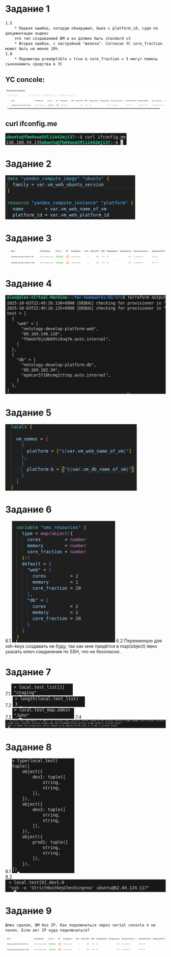# Задание 1
	1.5
		* Первая ошибка, которую обнаружил, была с platform_id, судя по документации яндекс 
		это тип создаваемой ВМ и он должен быть standard v3
		* Вторая ошибка, с настройкой "железа". Согласно YC core_fraction может быть не менее 20%
	1.8
		* Параметры preemptible = true & core_fraction = 5 могут помочь съэкономить средства в YC
		

## YC concole:
![Figure 1-1](https://github.com/StudentIrgups/Netology/blob/main/terraform_tasks/02/1.png?raw=true)
	
## curl ifconfig.me
![Figure 1-1](https://github.com/StudentIrgups/Netology/blob/main/terraform_tasks/02/2.png?raw=true)

# Задание 2
![Figure 1-1](https://github.com/StudentIrgups/Netology/blob/main/terraform_tasks/02/3.png?raw=true)

# Задание 3
![Figure 1-1](https://github.com/StudentIrgups/Netology/blob/main/terraform_tasks/02/4.png?raw=true)

# Задание 4
![Figure 1-1](https://github.com/StudentIrgups/Netology/blob/main/terraform_tasks/02/5.png?raw=true)

# Задание 5
![Figure 1-1](https://github.com/StudentIrgups/Netology/blob/main/terraform_tasks/02/6.png?raw=true)

# Задание 6
6.1
![Figure 1-1](https://github.com/StudentIrgups/Netology/blob/main/terraform_tasks/02/7.png?raw=true)
6.2
	Переменную для ssh-keys создавать не буду, так как мне придётся в map(object) явно указать ключ
	соединения по SSH, что не безопасно.
	
# Задание 7
7.1 
![Figure 1-1](https://github.com/StudentIrgups/Netology/blob/main/terraform_tasks/02/8.png?raw=true)	
7.2
![Figure 1-1](https://github.com/StudentIrgups/Netology/blob/main/terraform_tasks/02/9.png?raw=true)	
7.3
![Figure 1-1](https://github.com/StudentIrgups/Netology/blob/main/terraform_tasks/02/10.png?raw=true)
7.4
![Figure 1-1](https://github.com/StudentIrgups/Netology/blob/main/terraform_tasks/02/11.png?raw=true)			

# Задание 8
8.1 
![Figure 1-1](https://github.com/StudentIrgups/Netology/blob/main/terraform_tasks/02/12.png?raw=true)	
8.2
![Figure 1-1](https://github.com/StudentIrgups/Netology/blob/main/terraform_tasks/02/13.png?raw=true)	

# Задание 9
	Шлюз сделал, ВМ без IP. Как подключаться через serial console я не понял. Если нет IP куда подключаться?
![Figure 1-1](https://github.com/StudentIrgups/Netology/blob/main/terraform_tasks/02/14.png?raw=true)	